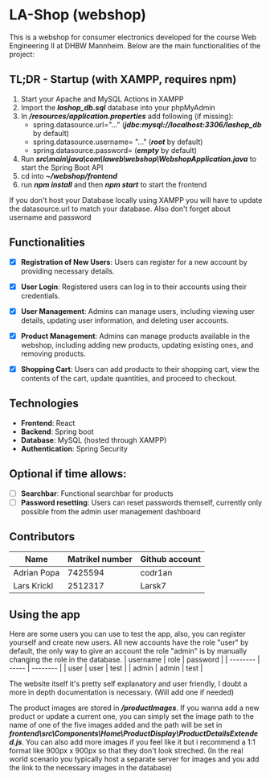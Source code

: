 # LA-Shop (webshop)

This is a webshop for consumer electronics developed for the course Web Engineering II at DHBW Mannheim. Below are the main functionalities of the project:

## TL;DR - Startup (with XAMPP, requires npm)

1.  Start your Apache and MySQL Actions in XAMPP
2.  Import the **_lashop_db.sql_** database into your phpMyAdmin
3.  In **_/resources/application.properties_** add following (if missing):
    - spring.datasource.url="..." (**_jdbc:mysql://localhost:3306/lashop_db_** by default)
    - spring.datasource.username= "..." (**_root_** by default)
    - spring.datasource.password= (**_empty_** by default)
4.  Run **_src\main\java\com\laweb\webshop\WebshopApplication.java_** to start the Spring Boot API
5.  cd into **_~/webshop/frontend_**
6.  run **_npm install_** and then **_npm start_** to start the frontend

If you don't host your Database locally using XAMPP you will have to update the datasource.url to match your database. Also don't forget about username and password

## Functionalities

- [x] **Registration of New Users**: Users can register for a new account by providing necessary details.

- [x] **User Login**: Registered users can log in to their accounts using their credentials.

- [x] **User Management**: Admins can manage users, including viewing user details, updating user information, and deleting user accounts.

- [x] **Product Management**: Admins can manage products available in the webshop, including adding new products, updating existing ones, and removing products.

- [x] **Shopping Cart**: Users can add products to their shopping cart, view the contents of the cart, update quantities, and proceed to checkout.

## Technologies

- **Frontend**: React
- **Backend**: Spring boot
- **Database**: MySQL (hosted through XAMPP)
- **Authentication**: Spring Security

## Optional if time allows:

- [ ] **Searchbar**: Functional searchbar for products
- [ ] **Password resetting**: Users can reset passwords themself, currently only possible from the admin user management dashboard

## Contributors

| Name        | Matrikel number | Github account |
| ----------- | --------------- | -------------- |
| Adrian Popa | 7425594         | codr1an        |
| Lars Krickl | 2512317         | Larsk7         |

## Using the app

Here are some users you can use to test the app, also, you can register yourself and create new users. All new accounts have the role "user" by default, the only way to give an account the role "admin" is by manually changing the role in the database.
| username | role | password |
| -------- | ----- | -------- |
| user | user | test |
| admin | admin | test |

The website itself it's pretty self explanatory and user friendly, I doubt a more in depth documentation is necessary. (Will add one if needed)

The product images are stored in **_/productImages_**. If you wanna add a new product or update a current one, you can simply set the image path to the name of one of the five images added and the path will be set in **_frontend\src\Components\Home\ProductDisplay\ProductDetailsExtended.js_**. You can also add more images if you feel like it but i recommend a 1:1 format like 900px x 900px so that they don't look streched. (In the real world scenario you typically host a separate server for images and you add the link to the necessary images in the database)

